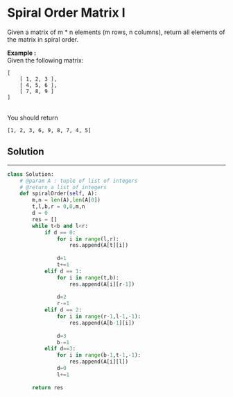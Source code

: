 <h1>Spiral Order Matrix I</h1>

<p>Given a matrix of m * n elements (m rows, n columns), return all elements of the matrix in spiral order.</p>

<p>
<b>Example :</b>
<br>
Given the following matrix:

    [
        [ 1, 2, 3 ],
        [ 4, 5, 6 ],
        [ 7, 8, 9 ]
    ]
<br>
You should return

    [1, 2, 3, 6, 9, 8, 7, 4, 5]
</p>

<h2>Solution</h2>

***

```python
class Solution:
    # @param A : tuple of list of integers
    # @return a list of integers
    def spiralOrder(self, A):
        m,n = len(A),len(A[0])
        t,l,b,r = 0,0,m,n
        d = 0
        res = []
        while t<b and l<r:
            if d == 0:
                for i in range(l,r):
                    res.append(A[t][i])
                    
                d=1
                t+=1
            elif d == 1:
                for i in range(t,b):
                    res.append(A[i][r-1])
                    
                d=2
                r-=1
            elif d == 2:
                for i in range(r-1,l-1,-1):
                    res.append(A[b-1][i])
                    
                d=3
                b-=1
            elif d==3:
                for i in range(b-1,t-1,-1):
                    res.append(A[i][l])
                d=0
                l+=1
                
        return res
```